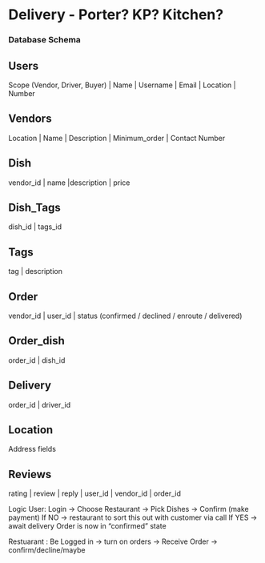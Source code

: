 # Delivery - Porter? KP? Kitchen?

### Database Schema

Users
----
Scope (Vendor, Driver, Buyer) | Name | Username | Email | Location | Number

Vendors
----
Location | Name | Description | Minimum_order | Contact Number

Dish
----
vendor_id | name |description | price

Dish_Tags 
----
dish_id | tags_id

Tags
----
tag | description

Order
----
vendor_id | user_id | status (confirmed / declined / enroute / delivered)
	
Order_dish
----
order_id | dish_id

Delivery
----
order_id | driver_id

Location
---
Address fields

Reviews
----
rating | review | reply | user_id | vendor_id | order_id

Logic
User: Login -> Choose Restaurant -> Pick Dishes -> Confirm (make payment) 
If NO -> restaurant to sort this out with customer via call
If YES -> await delivery
Order is now in “confirmed” state

Restuarant : 
Be Logged in -> turn on orders -> Receive Order -> confirm/decline/maybe




	